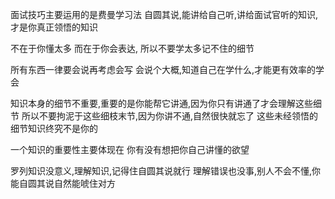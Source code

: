面试技巧主要运用的是费曼学习法
自圆其说,能讲给自己听,讲给面试官听的知识,才是你真正领悟的知识

不在于你懂太多
而在于你会表达,
所以不要学太多记不住的细节

所有东西一律要会说再考虑会写
会说个大概,知道自己在学什么,才能更有效率的学会

知识本身的细节不重要,重要的是你能帮它讲通,因为你只有讲通了才会理解这些细节
所以不要拘泥于这些细枝末节,因为你讲不通,自然很快就忘了
这些未经领悟的细节知识终究不是你的


一个知识的重要性主要体现在
你有没有想把你自己讲懂的欲望


罗列知识没意义,理解知识,记得住自圆其说就行
理解错误也没事,别人不会不懂,你能自圆其说自然能唬住对方

